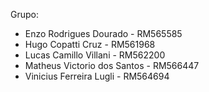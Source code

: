Grupo:
- Enzo Rodrigues Dourado - RM565585
- Hugo Copatti Cruz - RM561968
- Lucas Camillo Villani - RM562200
- Matheus Victorio dos Santos - RM566447
- Vinicius Ferreira Lugli - RM564694
